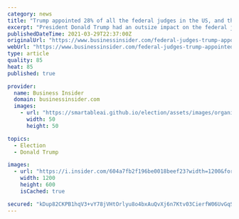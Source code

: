 ```yaml
---
category: news
title: "Trump appointed 28% of all the federal judges in the US, and they could mold American life for decades to come"
excerpt: "President Donald Trump had an outsize impact on the federal judiciary. Data show his appointees were more male, more white, and less experienced."
publishedDateTime: 2021-03-29T22:37:00Z
originalUrl: "https://www.businessinsider.com/federal-judges-trump-appointed-stats-demographics-names-database-2021-3"
webUrl: "https://www.businessinsider.com/federal-judges-trump-appointed-stats-demographics-names-database-2021-3"
type: article
quality: 85
heat: 85
published: true

provider:
  name: Business Insider
  domain: businessinsider.com
  images:
    - url: "https://smartableai.github.io/election/assets/images/organizations/businessinsider.com-50x50.jpg"
      width: 50
      height: 50

topics:
  - Election
  - Donald Trump

images:
  - url: "https://i.insider.com/604a7fb2f196be0018beef23?width=1200&format=jpeg"
    width: 1200
    height: 600
    isCached: true

secured: "kDup82CKPB1hqV3+vY78jVHtOrlyu8o4bxAuQvXj6n7Ktv03CierfW06UvGqSyZez7qsiyAerIyoS5ZHQC4znG9FqSThPq9WaoEa3R6CbsCZU2lVPgBNn/uxvYn70yrvah8BfKuKuO5POY8QXDQNxkFpBNsCgnn96y3C2KU7r7EmUOQpTvGgLFT5h+LMdhpuuSioyTvzgEdbgClHNt0rGrqUVM3y4+0gOiH5ECzMNKkVdef5NTvNBAhGuGT6weCsbh5VqCXC2/7FaE0r2pMPi0TaKyOUnhgPuBGNgnVPJIGhCplThAzyXrMEYcTNotsuzWx8WpDzbZ2hV7/ljTmbQSVigjJvTUR4MTb5wPcCRqk=;5E0gFVf5TtOeYDYoH3/Fwg=="
---
```


